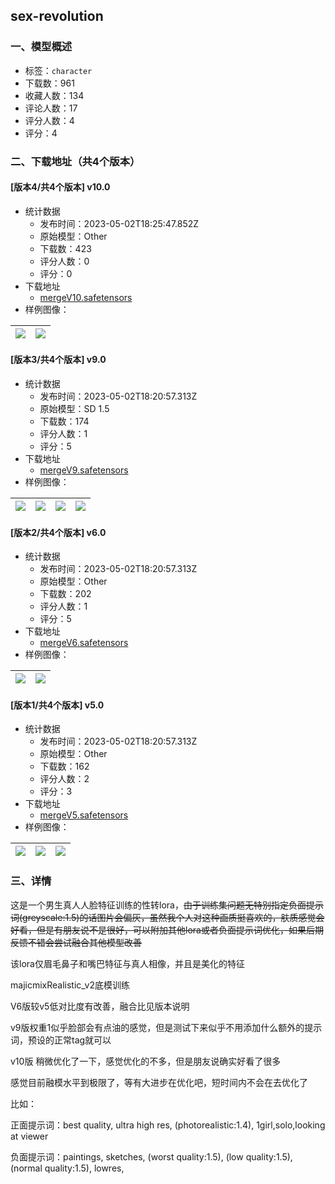 ## sex-revolution
### 一、模型概述

- 标签：`character`
- 下载数：961
- 收藏人数：134
- 评论人数：17
- 评分人数：4
- 评分：4

### 二、下载地址（共4个版本）

#### [版本4/共4个版本] v10.0

- 统计数据
  - 发布时间：2023-05-02T18:25:47.852Z
  - 原始模型：Other
  - 下载数：423
  - 评分人数：0
  - 评分：0
- 下载地址
  - [mergeV10.safetensors](https://civitai.com/api/download/models/60757)
- 样例图像：

| <img src="https://image.civitai.com/xG1nkqKTMzGDvpLrqFT7WA/e296ac45-5300-4e01-9fa0-ddfdb343d357/width=450/664921.jpeg" /> | <img src="https://image.civitai.com/xG1nkqKTMzGDvpLrqFT7WA/1427adcb-6f87-4c4b-8746-4a0063147129/width=450/664923.jpeg" /> |
| ---- | ---- |

#### [版本3/共4个版本] v9.0

- 统计数据
  - 发布时间：2023-05-02T18:20:57.313Z
  - 原始模型：SD 1.5
  - 下载数：174
  - 评分人数：1
  - 评分：5
- 下载地址
  - [mergeV9.safetensors](https://civitai.com/api/download/models/60230)
- 样例图像：

| <img src="https://image.civitai.com/xG1nkqKTMzGDvpLrqFT7WA/66cc57d5-e3f6-4b8d-19b4-f473e8d4f200/width=450/657674.jpeg" /> | <img src="https://image.civitai.com/xG1nkqKTMzGDvpLrqFT7WA/bb059e55-83c4-4d46-b0e9-61c53d00e200/width=450/657672.jpeg" /> | <img src="https://image.civitai.com/xG1nkqKTMzGDvpLrqFT7WA/a633eebb-5401-461d-a6dd-eb6a91ed3100/width=450/657671.jpeg" /> | <img src="https://image.civitai.com/xG1nkqKTMzGDvpLrqFT7WA/de026617-1777-4dea-cd97-d29e9eaede00/width=450/657673.jpeg" /> |
| ---- | ---- | ---- | ---- |

#### [版本2/共4个版本] v6.0

- 统计数据
  - 发布时间：2023-05-02T18:20:57.313Z
  - 原始模型：Other
  - 下载数：202
  - 评分人数：1
  - 评分：5
- 下载地址
  - [mergeV6.safetensors](https://civitai.com/api/download/models/59773)
- 样例图像：

| <img src="https://image.civitai.com/xG1nkqKTMzGDvpLrqFT7WA/ce8cf881-d886-4a18-c9d8-8ab2882b4b00/width=450/652302.jpeg" /> | <img src="https://image.civitai.com/xG1nkqKTMzGDvpLrqFT7WA/831054ea-f3ff-41af-185f-1a69d2930e00/width=450/652301.jpeg" /> |
| ---- | ---- |

#### [版本1/共4个版本] v5.0

- 统计数据
  - 发布时间：2023-05-02T18:20:57.313Z
  - 原始模型：Other
  - 下载数：162
  - 评分人数：2
  - 评分：3
- 下载地址
  - [mergeV5.safetensors](https://civitai.com/api/download/models/59519)
- 样例图像：

| <img src="https://image.civitai.com/xG1nkqKTMzGDvpLrqFT7WA/859147fa-3b92-4936-de60-78c57826f900/width=450/649242.jpeg" /> | <img src="https://image.civitai.com/xG1nkqKTMzGDvpLrqFT7WA/bf4ba775-a341-45a4-bfca-2d3ab0463e00/width=450/649244.jpeg" /> | <img src="https://image.civitai.com/xG1nkqKTMzGDvpLrqFT7WA/9b792a26-5cab-468b-09c4-54b33f8f8200/width=450/649257.jpeg" /> |
| ---- | ---- | ---- |


### 三、详情
<p>这是一个男生真人人脸特征训练的性转lora，<s>由于训练集问题无特别指定负面提示词(greyscale:1.5)的话图片会偏灰，虽然我个人对这种画质挺喜欢的，肤质感觉会好看，但是有朋友说不是很好，可以附加其他lora或者负面提示词优化，如果后期反馈不错会尝试融合其他模型改善</s></p><p>该lora仅眉毛鼻子和嘴巴特征与真人相像，并且是美化的特征</p><p>majicmixRealistic_v2底模训练</p><p></p><p>V6版较v5低对比度有改善，融合比见版本说明</p><p></p><p>v9版权重1似乎脸部会有点油的感觉，但是测试下来似乎不用添加什么额外的提示词，预设的正常tag就可以</p><p></p><p>v10版 稍微优化了一下，感觉优化的不多，但是朋友说确实好看了很多</p><p></p><p>感觉目前融模水平到极限了，等有大进步在优化吧，短时间内不会在去优化了</p><p></p><p>比如：</p><p>正面提示词：best quality, ultra high res, (photorealistic:1.4), 1girl,solo,looking at viewer</p><p>负面提示词：paintings, sketches, (worst quality:1.5), (low quality:1.5), (normal quality:1.5), lowres,</p>